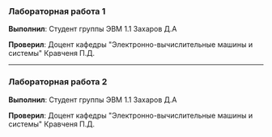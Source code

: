 ### Лабораторная работа 1

**Выполнил**: 
Студент группы ЭВМ 1.1 Захаров Д.А

**Проверил**:
Доцент кафедры "Электронно-вычислительные машины и системы" Кравченя П.Д.


---

### Лабораторная работа 2

**Выполнил**: 
Студент группы ЭВМ 1.1 Захаров Д.А

**Проверил**:
Доцент кафедры "Электронно-вычислительные машины и системы" Кравченя П.Д.

